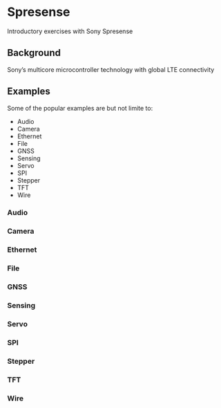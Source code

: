 # Spresense
Introductory exercises with Sony Spresense

## Background
Sony’s multicore microcontroller technology with global LTE connectivity

## Examples
Some of the popular examples are but not limite to:
- Audio
- Camera
- Ethernet
- File
- GNSS
- Sensing
- Servo
- SPI
- Stepper
- TFT
- Wire
### Audio

### Camera

### Ethernet

### File

### GNSS

### Sensing

### Servo

### SPI

### Stepper

### TFT

### Wire
